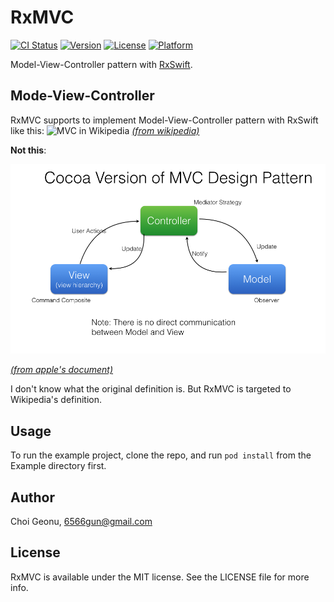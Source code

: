 # RxMVC

[![CI Status](http://img.shields.io/travis/Hardtack/RxMVC-Swift.svg?style=flat)](https://travis-ci.org/Hardtack/RxMVC-Swift)
[![Version](https://img.shields.io/cocoapods/v/RxMVC.svg?style=flat)](http://cocoapods.org/pods/RxMVC)
[![License](https://img.shields.io/cocoapods/l/RxMVC.svg?style=flat)](http://cocoapods.org/pods/RxMVC)
[![Platform](https://img.shields.io/cocoapods/p/RxMVC.svg?style=flat)](http://cocoapods.org/pods/RxMVC)

Model-View-Controller pattern with [RxSwift](https://github.com/ReactiveX/RxSwift).

## Mode-View-Controller

RxMVC supports to implement Model-View-Controller pattern with RxSwift like this:
![MVC in Wikipedia](https://upload.wikimedia.org/wikipedia/commons/a/a0/MVC-Process.svg)
[_(from wikipedia)_](https://en.wikipedia.org/wiki/Model–view–controller)

**Not this**:

![MVC in Wikipedia](./Resources/MVC_Cocoa.png)

[_(from apple's document)_](https://developer.apple.com/library/mac/documentation/General/Conceptual/DevPedia-CocoaCore/MVC.html)

I don't know what the original definition is. But RxMVC is targeted to Wikipedia's definition.

## Usage

To run the example project, clone the repo, and run `pod install` from the Example directory first.

## Author

Choi Geonu, 6566gun@gmail.com

## License

RxMVC is available under the MIT license. See the LICENSE file for more info.
